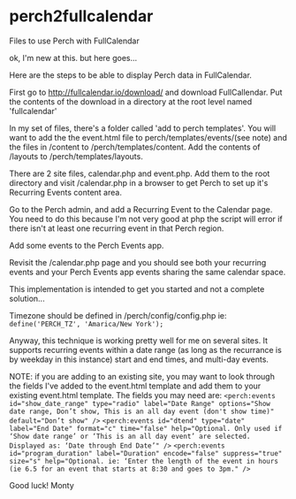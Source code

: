 # perch2fullcalendar
Files to use Perch with FullCalendar

ok, I'm new at this. but here goes...

Here are the steps to be able to display Perch data in FullCalendar. 

First go to http://fullcalendar.io/download/ and download FullCallendar. Put the contents of the download in a directory at the root level named 'fullcalendar'

In my set of files, there's a folder called 'add to perch templates'. You will want to add the the event.html file to  perch/templates/events/(see note) and the files in /content to /perch/templates/content. Add the contents of /layouts to /perch/templates/layouts.

There are 2 site files, calendar.php and event.php. Add them to the root directory and visit /calendar.php in a browser to get Perch to set up it's Recurring Events content area. 

Go to the Perch admin, and add a Recurring Event to the Calendar page. You need to do this because I'm not very good at php the script will error if there isn't at least one recurring event in that Perch region.

Add some events to the Perch Events app.

Revisit the /calendar.php page and you should see both your recurring events and your Perch Events app events sharing the same calendar space.

This implementation is intended to get you started and not a complete solution... 

Timezone should be defined in /perch/config/config.php ie: `define('PERCH_TZ', 'Amarica/New York');`

Anyway, this technique is working pretty well for me on several sites. It supports recurring events within a date range (as long as the recurrance is by weekday in this instance) start and end times, and multi-day events.


NOTE: if you are adding to an existing site, you may want to look through the fields I've added to the event.html template and add them to your existing event.html template. The fields you may need are:
`<perch:events id="show_date_range" type="radio" label="Date Range" options="Show date range, Don’t show, This is an all day event (don't show time)" default="Don’t show" />`
`<perch:events id="dtend" type="date" label="End Date" format="c" time="false" help="Optional. Only used if ‘Show date range’ or ‘This is an all day event’ are selected. Displayed as: ‘Date through End Date’" />`
`<perch:events id="program_duration" label="Duration" encode="false" suppress="true" size="s" help="Optional. ie: ‘Enter the length of the event in hours (ie 6.5 for an event that starts at 8:30 and goes to 3pm." />`

Good luck! Monty
